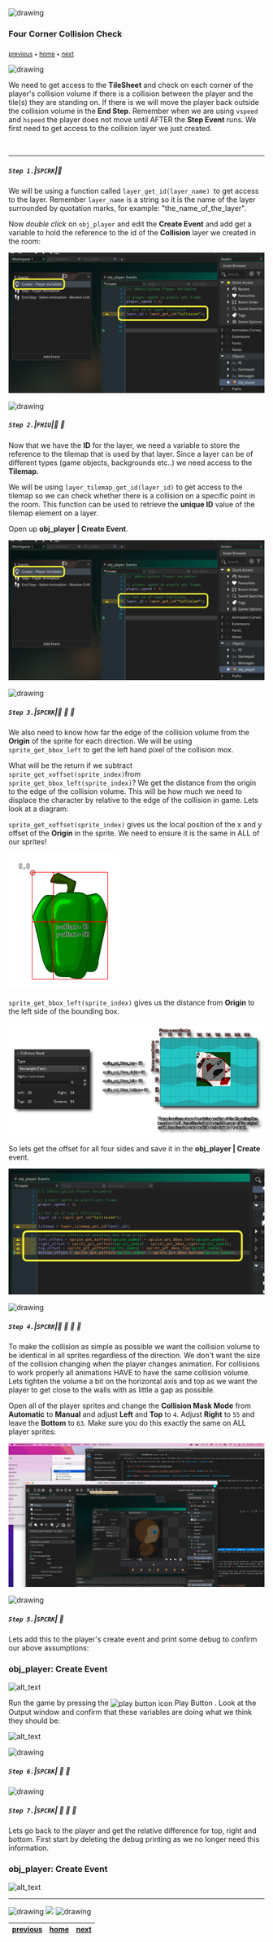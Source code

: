 <img src="https://via.placeholder.com/1000x4/45D7CA/45D7CA" alt="drawing" height="4px"/>

### Four Corner Collision Check

<sub>[previous](../collision-volume/README.md#user-content-creating-collision-volume-in-room) • [home](../README.md#user-content-gms2-ue4-space-rocks) • [next](../)</sub>

<img src="https://via.placeholder.com/1000x4/45D7CA/45D7CA" alt="drawing" height="4px"/>

We need to get access to the **TileSheet** and check on each corner of the player's collision volume if there is a collision between the player and the tile(s) they are standing on.  If there is we will move the player back outside the collision volume in the **End Step**.  Remember when we are using `vspeed` and `hspeed` the player does not move until AFTER the **Step Event** runs.  We first need to get access to the collision layer we just created.

<br>

---

##### `Step 1.`\|`SPCRK`|:small_blue_diamond:

We will be using a function called `layer_get_id(layer_name) `to get access to the layer. Remember `layer_name` is a string so it is the name of the layer surrounded by quotation marks, for example: "the_name_of_the_layer".

Now *double click* on `obj_player` and edit the **Create Event** and add get a variable to hold the reference to the id of the **Collision** layer we created in the room:

![get layer id](images/getLayer.png)

<img src="https://via.placeholder.com/500x2/45D7CA/45D7CA" alt="drawing" height="2px" alt = ""/>

##### `Step 2.`\|`FHIU`|:small_blue_diamond: :small_blue_diamond: 

Now that we have the  **ID** for the layer, we need a variable to store the reference to the tilemap that is used by that layer. Since a layer can be of different types (game objects, backgrounds etc..) we need access to the **Tilemap**.

We will be using `layer_tilemap_get_id(layer_id)` to get access to the tilemap so we can check whether there is a collision on a specific point in the room. This function can be used to retrieve the **unique ID** value of the tilemap element on a layer.

Open up **obj_player | Create Event**.

![alt_text](images/getLayer.png)

<img src="https://via.placeholder.com/500x2/45D7CA/45D7CA" alt="drawing" height="2px" alt = ""/>

##### `Step 3.`\|`SPCRK`|:small_blue_diamond: :small_blue_diamond: :small_blue_diamond:

We also need to know how far the edge of the collision volume from the **Origin** of the sprite for each direction.  We will be using `sprite_get_bbox_left` to get the left hand pixel of the collision mox.

What will be the return  if we subtract `sprite_get_xoffset(sprite_index)`from `sprite_get_bbox_left(sprite_index)`?  We get the distance from the origin to the edge of the collision volume.  This will be how much we need to displace the character by relative to the edge of the collision in game.  Lets look at a diagram:

`sprite_get_xoffset(sprite_index)` gives us the local position of the x and y offset of the **Origin** in the sprite.  We need to ensure it is the same in ALL of our sprites!

![diagram of sprite_get_xoffset(sprite_index)](images/spr_xyoffset.png)

`sprite_get_bbox_left(sprite_index)` gives us the distance from **Origin** to the left side of the bounding box. 

![diagram of sprite_get_bbox_left(sprite_index)](images/spr_bbox.png)

So lets get the offset for all four sides and save it in the **obj_player | Create** event.

![get all four offsets](images/fourOffsets.png)

<img src="https://via.placeholder.com/500x2/45D7CA/45D7CA" alt="drawing" height="2px" alt = ""/>

##### `Step 4.`\|`SPCRK`|:small_blue_diamond: :small_blue_diamond: :small_blue_diamond: :small_blue_diamond:

To make the collision as simple as possible we want the collision volume to be identical in all sprites regardless of the direction.  We don't want the size of the collision changing when the player changes animation. For collisions to work properly all animations HAVE to have the same collision volume. Lets tighten the volume a bit on the horizontal axis and top as we want the player to get close to the walls with as little a gap as possible.

Open all of the player sprites and change the **Collision Mask Mode** from **Automatic** to **Manual** and adjust **Left** and **Top** to `4`.  Adjust **Right** to `55` and leave the **Bottom** to `63`.  Make sure you do this exactly the same on ALL player sprites:

![change collision offsets](images/collisionOffsets.png)

<img src="https://via.placeholder.com/500x2/45D7CA/45D7CA" alt="drawing" height="2px" alt = ""/>

##### `Step 5.`\|`SPCRK`| :small_orange_diamond:

Lets add this to the player's create event and print some debug to confirm our above assumptions:
<h3>obj_player: Create Event </h3>

![alt_text](images/.png)

Run the game by pressing the <img style="vertical-align:middle" src="http://marcaubanel.com/gamemaker/GMS2-Images/Shared/Icon_RunProject.png" alt="play button icon"> Play Button
.  Look at the Output window and confirm that these variables are doing what we think they should be:

![alt_text](images/.png)

<img src="https://via.placeholder.com/500x2/45D7CA/45D7CA" alt="drawing" height="2px" alt = ""/>

##### `Step 6.`\|`SPCRK`| :small_orange_diamond: :small_blue_diamond:



<img src="https://via.placeholder.com/500x2/45D7CA/45D7CA" alt="drawing" height="2px" alt = ""/>

##### `Step 7.`\|`SPCRK`| :small_orange_diamond: :small_blue_diamond: :small_blue_diamond:

Lets go back to the player and get the relative difference for top, right and bottom.  First start by deleting the debug printing as we no longer need this information.

<h3>obj_player: Create Event </h3>


![alt_text](images/.png)

___


<img src="https://via.placeholder.com/1000x4/dba81a/dba81a" alt="drawing" height="4px" alt = ""/>

<img src="https://via.placeholder.com/1000x100/45D7CA/000000/?text=Next Up - ADD NEXT PAGE">

<img src="https://via.placeholder.com/1000x4/dba81a/dba81a" alt="drawing" height="4px" alt = ""/>

| [previous](../collision-volume/README.md#user-content-creating-collision-volume-in-room)| [home](../README.md#user-content-gms2-ue4-space-rocks) | [next](../)|
|---|---|---|
